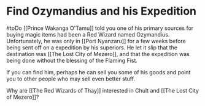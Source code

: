 # Find Ozymandius and his Expedition
#toDo 
[[Prince Wakanga O'Tamu]] told you one of his primary sources for buying magic items had been a Red Wizard named Ozymandius. Unfortunately, he was only in [[Port Nyanzaru]] for a few weeks before being sent off on a expedition by his superiors. He let it slip that the destination was [[The Lost City of Mezero]], and that the expedition was being done without the blessing of the Flaming Fist.

If you can find him, perhaps he can sell you some of his goods and point you to other people who may sell even better stuff.

Why are [[The Red Wizards of Thay]] interested in Chult and [[The Lost City of Mezero]]?